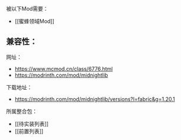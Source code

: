 被以下Mod需要：
- [[蜜蜂领域Mod]]

兼容性：
- 

网址：
- https://www.mcmod.cn/class/6776.html
- https://modrinth.com/mod/midnightlib

下载地址：
- https://modrinth.com/mod/midnightlib/versions?l=fabric&g=1.20.1

所属整合包：
- [[待实装列表]]
- [[前置列表]]